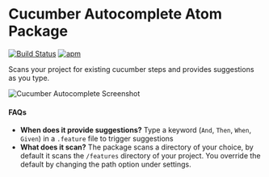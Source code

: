 # Cucumber Autocomplete Atom Package

[![Build Status](https://travis-ci.org/tomkadwill/atom-cucumber-autocomplete.svg?branch=master)](https://travis-ci.org/tomkadwill/atom-cucumber-autocomplete)
[![apm](https://img.shields.io/apm/dm/cucumber-autocomplete.svg)]()

Scans your project for existing cucumber steps and provides suggestions as you type.

![Cucumber Autocomplete Screenshot](https://raw.githubusercontent.com/tomkadwill/atom-cucumber-autocomplete/master/images/cucumber_autocomplete.jpg)

#### FAQs
* __When does it provide suggestions?__ Type a keyword (`And`, `Then`, `When`, `Given`) in a `.feature` file to trigger suggestions
* __What does it scan?__ The package scans a directory of your choice, by default it scans the `/features` directory of your project. You override the default by changing the path option under settings.
